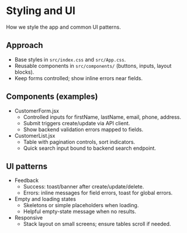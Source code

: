 # Styling and UI

How we style the app and common UI patterns.

## Approach

- Base styles in `src/index.css` and `src/App.css`.
- Reusable components in `src/components/` (buttons, inputs, layout blocks).
- Keep forms controlled; show inline errors near fields.

## Components (examples)

- CustomerForm.jsx
	- Controlled inputs for firstName, lastName, email, phone, address.
	- Submit triggers create/update via API client.
	- Show backend validation errors mapped to fields.
- CustomerList.jsx
	- Table with pagination controls, sort indicators.
	- Quick search input bound to backend search endpoint.

## UI patterns

- Feedback
	- Success: toast/banner after create/update/delete.
	- Errors: inline messages for field errors, toast for global errors.
- Empty and loading states
	- Skeletons or simple placeholders when loading.
	- Helpful empty-state message when no results.
- Responsive
	- Stack layout on small screens; ensure tables scroll if needed.
